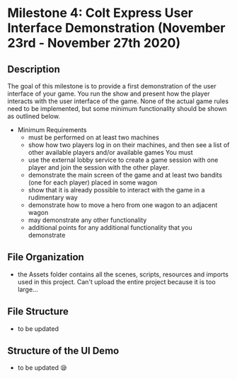 # Milestone 4: Colt Express User Interface Demonstration (November 23rd - November 27th 2020)

## Description
The goal of this milestone is to provide a first demonstration of the user interface of your game. You run the show
and present how the player interacts with the user interface of the game. None of the actual game rules need to be
implemented, but some minimum functionality should be shown as outlined below.

* Minimum Requirements
  * must be performed on at least two machines
  * show how two players log in on their machines, and then see a list of other available players and/or available games You must
  * use the external lobby service to create a game session with one player and join the session with the other player.
  * demonstrate the main screen of the game and at least two bandits (one for each player) placed in some wagon
  * show that it is already possible to interact with the game in a rudimentary way
  * demonstrate how to move a hero from one wagon to an adjacent wagon
  * may demonstrate any other functionality 
  * additional points for any additional functionality that you demonstrate

## File Organization 
  * the Assets folder contains all the scenes, scripts, resources and imports used in this project. Can't upload the entire project because it is too large...

## File Structure 
  * to be updated

## Structure of the UI Demo 
  * to be updated 😪


